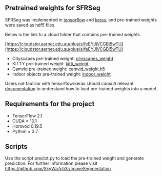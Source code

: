 ## Pretrained weights for SFRSeg

SFRSeg was implemented in [tensorflow](https://www.tensorflow.org/) and [keras](https://keras.io/), and pre-trained weights were saved as hdf5 files. 

Below is the link to a cloud folder that contains pre-trained weights

[https://cloudstor.aarnet.edu.au/plus/s/feEYJjVCGBj5wTU](https://cloudstor.aarnet.edu.au/plus/s/feEYJjVCGBj5wTU)

* Cityscapes pre-trained weight: [cityscapes_weight](https://cloudstor.aarnet.edu.au/plus/s/JO9ij8gZNZ2bLHz/download)
* KITTY pre-trained weight: [kitti_weight](https://cloudstor.aarnet.edu.au/plus/s/OvRHlSBfuqEdTt2/download)
* Camvid pre-trained weight: [camvid_weight.h5](https://cloudstor.aarnet.edu.au/plus/s/jqdoxoUyCDkbcm9/download)
* Indoor objects pre-trained weight: [indoor_weight](https://cloudstor.aarnet.edu.au/plus/s/4NVp0yZZZYXjUWG)

Users not familiar with tensorflow/keras should consult relevant [documentation](https://www.tensorflow.org/guide/keras/save_and_serialize) to understand how to load pre-trained weights into a model.

## Requirements for the project

* TensorFlow 2.1
* CUDA = 10.1
* Horovod 0.19.5
* Python = 3.7

## Scripts

Use the script predict.py to load the pre-trained weight and generate prediction. For further information please visit
https://github.com/SkyWa7ch3r/ImageSegmentation


